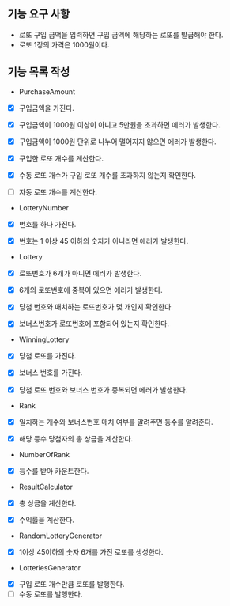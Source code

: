 ## 기능 요구 사항
- 로또 구입 금액을 입력하면 구입 금액에 해당하는 로또를 발급해야 한다.
- 로또 1장의 가격은 1000원이다.

## 기능 목록 작성
- PurchaseAmount
- [x] 구입금액을 가진다.
- [x] 구입금액이 1000원 이상이 아니고 5만원을 초과하면 에러가 발생한다.
- [x] 구입금액이 1000원 단위로 나누어 떨어지지 않으면 에러가 발생한다.
- [x] 구입한 로또 개수를 계산한다.
- [x] 수동 로또 개수가 구입 로또 개수를 초과하지 않는지 확인한다.
- [ ] 자동 로또 개수를 계산한다.


- LotteryNumber
- [x] 번호를 하나 가진다.
- [x] 번호는 1 이상 45 이하의 숫자가 아니라면 에러가 발생한다.   


- Lottery
- [x] 로또번호가 6개가 아니면 에러가 발생한다.
- [x] 6개의 로또번호에 중복이 있으면 에러가 발생한다.
- [x] 당첨 번호와 매치하는 로또번호가 몇 개인지 확인한다.
- [x] 보너스번호가 로또번호에 포함되어 있는지 확인한다.


- WinningLottery
- [x] 당첨 로또를 가진다.
- [x] 보너스 번호를 가진다.
- [x] 당첨 로또 번호와 보너스 번호가 중복되면 에러가 발생한다.


- Rank
- [x] 일치하는 개수와 보너스번호 매치 여부를 알려주면 등수를 알려준다.
- [x] 해당 등수 당첨자의 총 상금을 계산한다.


- NumberOfRank
- [x] 등수를 받아 카운트한다.


- ResultCalculator
- [x] 총 상금을 계산한다.
- [x] 수익률을 계산한다.


- RandomLotteryGenerator
- [x] 1이상 45이하의 숫자 6개를 가진 로또를 생성한다.


- LotteriesGenerator
- [x] 구입 로또 개수만큼 로또를 발행한다.
- [ ] 수동 로또를 발행한다.

